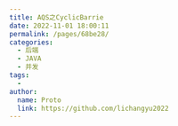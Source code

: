 ```yaml
---
title: AQS之CyclicBarrie
date: 2022-11-01 18:00:11
permalink: /pages/68be28/
categories:
  - 后端
  - JAVA
  - 并发
tags:
  - 
author: 
  name: Proto
  link: https://github.com/lichangyu2022
---
```

